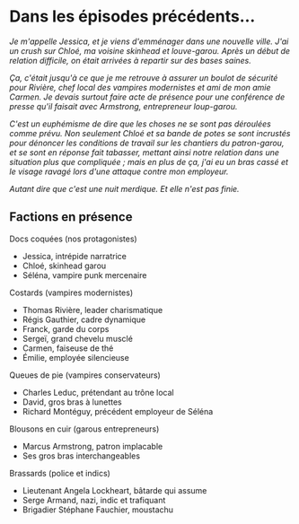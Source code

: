 Dans les épisodes précédents...
=======================================

_Je m'appelle Jessica, et je viens d'emménager dans une nouvelle
ville. J'ai un *crush* sur Chloé, ma voisine skinhead et
louve-garou. Après un début de relation difficile, on était arrivées à
repartir sur des bases saines._

_Ça, c'était jusqu'à ce que je me retrouve à assurer un boulot de
sécurité pour Rivière, chef local des vampires modernistes et ami de
mon amie Carmen. Je devais surtout faire acte de présence pour une
conférence de presse qu'il faisait avec Armstrong, entrepreneur
loup-garou._

_C'est un euphémisme de dire que les choses ne se sont
pas déroulées comme prévu. Non seulement Chloé et sa bande de potes
se sont incrustés pour dénoncer les conditions de travail sur les
chantiers du patron-garou, et se sont en réponse fait tabasser,
mettant ainsi notre relation dans une situation plus que compliquée ;
mais en plus de ça, j'ai eu un bras cassé et le visage ravagé lors
d'une attaque contre mon employeur._

_Autant dire que c'est une nuit merdique. Et elle n'est pas finie._

Factions en présence
------------------------

Docs coquées (nos protagonistes)
* Jessica, intrépide narratrice
* Chloé, skinhead garou
* Séléna, vampire punk mercenaire

Costards (vampires modernistes)
* Thomas Rivière, leader charismatique
* Régis Gauthier, cadre dynamique
* Franck, garde du corps
* Sergeï, grand chevelu musclé
* Carmen, faiseuse de thé
* Émilie, employée silencieuse

Queues de pie (vampires conservateurs)
* Charles Leduc, prétendant au trône local
* David, gros bras à lunettes
* Richard Montéguy, précédent employeur de Séléna

Blousons en cuir (garous entrepreneurs)
* Marcus Armstrong, patron implacable
* Ses gros bras interchangeables

Brassards (police et indics)
* Lieutenant Angela Lockheart, bâtarde qui assume
* Serge Armand, nazi, indic et trafiquant
* Brigadier Stéphane Fauchier, moustachu



